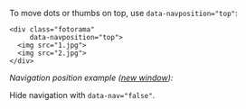 To move dots or thumbs on top, use `data-navposition="top"`:

	<div class="fotorama"
	     data-navposition="top">
	  <img src="1.jpg">
	  <img src="2.jpg">
	</div>

*Navigation position example (<a href="/examples/navigation-position.html" target="_blank">new window</a>):*

<div class="fotorama-wrap"><div class="fotorama"
     data-navposition="top"
     data-nav="thumbs"
     data-width="700"
     data-ratio="3/2">
	<a href="http://fotorama.s3.amazonaws.com/i/okonechnikov/2-lo.jpg"></a>
	<a href="http://fotorama.s3.amazonaws.com/i/okonechnikov/3-lo.jpg"></a>
	<a href="http://fotorama.s3.amazonaws.com/i/okonechnikov/5-lo.jpg"></a>
	<a href="http://fotorama.s3.amazonaws.com/i/okonechnikov/8-lo.jpg"></a>
	<a href="http://fotorama.s3.amazonaws.com/i/okonechnikov/6-lo.jpg"></a>
</div></div>

Hide navigation with `data-nav="false"`.